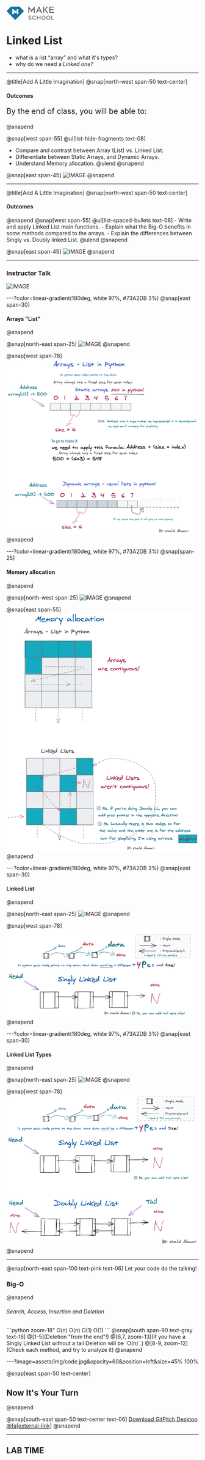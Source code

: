 <a target="_blank" href="https://www.makeschool.com/"><img src="logo-grey.png" width = "25%" align="left"></a>
<br><br>
# Linked List
- what is a list “array” and what it's types?
- why do we need a _Linked one?_
---
@title[Add A Little Imagination]
@snap[north-west span-50 text-center]
#### Outcomes
<p align="left" style="font-size:8px"></p>
<p align="left" style="font-size:20px"> By the end of class, you will be able to:</p>
@snapend

@snap[west span-55]
@ul[list-hide-fragments text-08]
- Compare and contrast between Array (List) vs. Linked List.
- Differentiate between Static Arrays, and Dynamic Arrays.
- Understand Memory allocation.
@ulend
@snapend

@snap[east span-45]
![IMAGE](assets/img/conference.png)
@snapend

---
@title[Add A Little Imagination]
@snap[north-west span-50 text-center]
#### Outcomes
<p align="left" style="font-size:11px"></p>
@snapend
@snap[west span-55]
@ul[list-spaced-bullets text-08]
- Write and apply Linked List main functions.
- Explain what the Big-O benefits in some methods compared to the arrays.
- Explain the differences between Singly vs. Doubly linked List. 
@ulend
@snapend

@snap[east span-45]
![IMAGE](assets/img/conference.png)
@snapend

---
### Instructor Talk
![IMAGE](assets/img/presentation.png)

---?color=linear-gradient(180deg, white 97%, #73A2DB 3%)
@snap[east span-30]
#### Arrays "List"
@snapend

@snap[north-east span-25]
![IMAGE](assets/img/presentation.png)
@snapend

@snap[west span-78]
![IMAGE](assets/img/Arrays-List)
@snapend

---?color=linear-gradient(180deg, white 97%, #73A2DB 3%)
@snap[span-25]
#### Memory allocation
@snapend

@snap[north-west span-25]
![IMAGE](assets/img/presentation.png)
@snapend

@snap[east span-55]
![IMAGE](assets/img/Memory%20allocation)
@snapend

---?color=linear-gradient(180deg, white 97%, #73A2DB 3%)
@snap[east span-30]
#### Linked List
@snapend

@snap[north-east span-25]
![IMAGE](assets/img/presentation.png)
@snapend

@snap[west span-78]
![IMAGE](assets/img/SinglyLL.png)
@snapend

---?color=linear-gradient(180deg, white 97%, #73A2DB 3%)
@snap[east span-30]
#### Linked List Types
@snapend

@snap[north-east span-25]
![IMAGE](assets/img/presentation.png)
@snapend

@snap[west span-78]
![IMAGE](assets/img/LinkedList)
@snapend

---
@snap[north-east span-100 text-pink text-06]
Let your code do the talking!
### Big-O
@snapend

<h6 align="left">Search, Access, Insertion and Deletion</h6>
```python zoom-18"
O(n)	O(n)	O(1)	O(1)
```
@snap[south span-90 text-gray text-18]
@[1-5](Deletion "from the end"!)
@[6,7, zoom-13](if you have a Singly Linked List without a tail Deletion will be `O(n)`.)
@[8-9, zoom-12](Check each method, and try to analyze it)
@snapend


---?image=assets/img/code.jpg&opacity=60&position=left&size=45% 100%

@snap[east span-50 text-center]
## Now It's **Your** Turn
@snapend

@snap[south-east span-50 text-center text-06]
[Download GitPitch Desktop @fa[external-link]](https://gitpitch.com/docs/getting-started/tutorial/)
@snapend

---
LAB TIME
---
